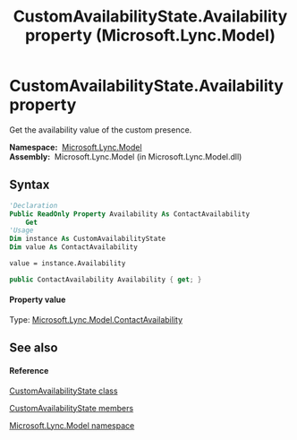 ﻿---
title: CustomAvailabilityState.Availability property  (Microsoft.Lync.Model)
TOCTitle: 'Availability property '
ms:assetid: P:Microsoft.Lync.Model.CustomAvailabilityState.Availability_DI_3_UC_OCS14MrefLyncWPF
ms:mtpsurl: https://msdn.microsoft.com/en-us/library/microsoft.lync.model.customavailabilitystate.availability_di_3_uc_ocs14mreflyncwpf(v=office.15)
ms:contentKeyID: 48597695
ms.date: 07/28/2014
mtps_version: v=office.15
f1_keywords:
- Microsoft.Lync.Model.CustomAvailabilityState.Availability
dev_langs:
- CSharp
- JScript
- VB
- other
---

# CustomAvailabilityState.Availability property

Get the availability value of the custom presence.

**Namespace:**  [Microsoft.Lync.Model](microsoft-lync-model-namespace_2.md)  
**Assembly:**  Microsoft.Lync.Model (in Microsoft.Lync.Model.dll)

## Syntax

``` vb
'Declaration
Public ReadOnly Property Availability As ContactAvailability
    Get
'Usage
Dim instance As CustomAvailabilityState
Dim value As ContactAvailability

value = instance.Availability
```

``` csharp
public ContactAvailability Availability { get; }
```

#### Property value

Type: [Microsoft.Lync.Model.ContactAvailability](contactavailability-enumeration-microsoft-lync-model_2.md)  

## See also

#### Reference

[CustomAvailabilityState class](customavailabilitystate-class-microsoft-lync-model_2.md)

[CustomAvailabilityState members](customavailabilitystate-members-microsoft-lync-model_2.md)

[Microsoft.Lync.Model namespace](microsoft-lync-model-namespace_2.md)


